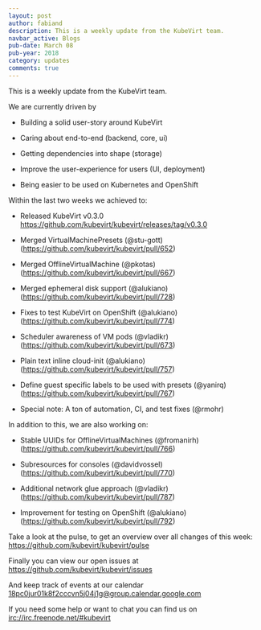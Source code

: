 ```yaml
---
layout: post
author: fabiand
description: This is a weekly update from the KubeVirt team.
navbar_active: Blogs
pub-date: March 08
pub-year: 2018
category: updates
comments: true
---
```


This is a weekly update from the KubeVirt team.

We are currently driven by

<!-- more -->
-   Building a solid user-story around KubeVirt

-   Caring about end-to-end (backend, core, ui)

-   Getting dependencies into shape (storage)

-   Improve the user-experience for users (UI, deployment)

-   Being easier to be used on Kubernetes and OpenShift

Within the last two weeks we achieved to:

-   Released KubeVirt v0.3.0
    <https://github.com/kubevirt/kubevirt/releases/tag/v0.3.0>

-   Merged VirtualMachinePresets (@stu-gott)
    (<https://github.com/kubevirt/kubevirt/pull/652>)

-   Merged OfflineVirtualMachine (@pkotas)
    (<https://github.com/kubevirt/kubevirt/pull/667>)

-   Merged ephemeral disk support (@alukiano)
    (<https://github.com/kubevirt/kubevirt/pull/728>)

-   Fixes to test KubeVirt on OpenShift (@alukiano)
    (<https://github.com/kubevirt/kubevirt/pull/774>)

-   Scheduler awareness of VM pods (@vladikr)
    (<https://github.com/kubevirt/kubevirt/pull/673>)

-   Plain text inline cloud-init (@alukiano)
    (<https://github.com/kubevirt/kubevirt/pull/757>)

-   Define guest specific labels to be used with presets (@yanirq)
    (<https://github.com/kubevirt/kubevirt/pull/767>)

-   Special note: A ton of automation, CI, and test fixes (@rmohr)

In addition to this, we are also working on:

-   Stable UUIDs for OfflineVirtualMachines (@fromanirh)
    (<https://github.com/kubevirt/kubevirt/pull/766>)

-   Subresources for consoles (@davidvossel)
    (<https://github.com/kubevirt/kubevirt/pull/770>)

-   Additional network glue approach (@vladikr)
    (<https://github.com/kubevirt/kubevirt/pull/787>)

-   Improvement for testing on OpenShift (@alukiano)
    (<https://github.com/kubevirt/kubevirt/pull/792>)

Take a look at the pulse, to get an overview over all changes of this
week: <https://github.com/kubevirt/kubevirt/pulse>

Finally you can view our open issues at
<https://github.com/kubevirt/kubevirt/issues>

And keep track of events at our calendar
[18pc0jur01k8f2cccvn5j04j1g@group.calendar.google.com](https://calendar.google.com/calendar/embed?src=18pc0jur01k8f2cccvn5j04j1g@group.calendar.google.com)

If you need some help or want to chat you can find us on
<irc://irc.freenode.net/#kubevirt>
